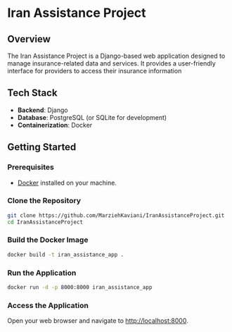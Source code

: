 # Iran Assistance Project

## Overview

The Iran Assistance Project is a Django-based web application designed to manage insurance-related data and services. It provides a user-friendly interface for providers to access their insurance information

## Tech Stack

- **Backend**: Django
- **Database**: PostgreSQL (or SQLite for development)
- **Containerization**: Docker

## Getting Started

### Prerequisites

- [Docker](https://www.docker.com/products/docker-desktop) installed on your machine.

### Clone the Repository

```bash
git clone https://github.com/MarziehKaviani/IranAssistanceProject.git
cd IranAssistanceProject
```

### Build the Docker Image

```bash
docker build -t iran_assistance_app .
```

### Run the Application

```bash
docker run -d -p 8000:8000 iran_assistance_app
```

### Access the Application

Open your web browser and navigate to [http://localhost:8000](http://localhost:8000).


